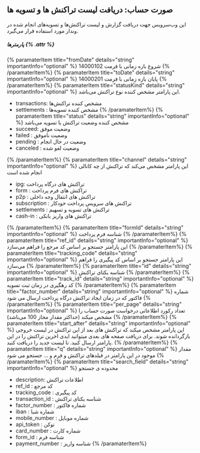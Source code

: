 ##  صورت حساب: دریافت لیست تراکنش ها و تسویه ها

این وب‌سرویس جهت دریافت گزارش و لیست تراکنش‌ها و تسویه‌های انجام شده در وندار مورد استفاده قرار می‌گیرد.

##### پارمترها {% .attr %}

 {% paramaterItem title="fromDate" details="string" importantInfo="optional" %}
  شروع بازه زمانی با فرمت 14000102
  {% /paramaterItem%}
 {% paramaterItem title="toDate" details="string" importantInfo="optional" %}
  پایان بازه زمانی با فرمت 14000201
  {% /paramaterItem%}
 {% paramaterItem title="statusKind" details="string" importantInfo="optional" %}
  این پارامتر مشخص کننده نوع تراکنش می‌باشد.
  - transactions: مشخص کننده تراکنش‌ها
  - settlements : مشخص کننده تسویه‌ها
  {% /paramaterItem%}
 {% paramaterItem title="status" details="string" importantInfo="optional" %}
  مشخص کننده وضعیت تراکنش یا تسویه می‌باشد
  - succeed: وضعیت موفق
  - failed : وضعیت نا‌موفق
  - pending : وضعیت در حال انجام
  - canceled : وضعیت لغو شده

 {% /paramaterItem%}
 {% paramaterItem title="channel" details="string" importantInfo="optional" %}
  این پارامتر مشخص می‌کند که تراکنش از چه کانالی انجام شده است
 - ipg: تراکنش های درگاه پرداخت
 - form : تراکنش های فرم پرداخت
 - p2p : تراکنش های انتقال وجه داخلی
 - subscription : تراکنش های سرویس پرداخت خودکار
 - settlements : تراکنش های تسویه و تسهیم
 - cash-in : تراکنش های واریز بانکی

  {% /paramaterItem%}
 {% paramaterItem title="formId" details="string" importantInfo="optional" %}
  شناسه فرم پرداخت
  {% /paramaterItem%}
 {% paramaterItem title="ref_id" details="string" importantInfo="optional" %}
  این پارامتر جستجو بر اساس کد مرجع را فراهم می‌سازد
  {% /paramaterItem%}
 {% paramaterItem title="tracking_code" details="string" importantInfo="optional" %}
  این پارامتر جستجو بر اساس کد پیگیری را فراهم می‌سازد
  {% /paramaterItem%}
 {% paramaterItem title="id" details="string" importantInfo="optional" %}
  شناسه یکتای تراکنش
  {% /paramaterItem%}
 {% paramaterItem title="track_id" details="string" importantInfo="optional" %}
  کد رهگیری در زمان ثبت تسویه
  {% /paramaterItem%}
 {% paramaterItem title="factor_number" details="string" importantInfo="optional" %}
  شماره فاکتور که در زمان ایجاد تراکنش درگاه پرداخت ارسال می شود
  {% /paramaterItem%}
 {% paramaterItem title="per_page" details="string" importantInfo="optional" %}
  تعداد رکورد اطلاعاتی درخواست صورت حساب را مشخص میکند (حداکثر مقدار مجاز 100 می‌باشد)
  {% /paramaterItem%}
 {% paramaterItem title="start_after" details="string" importantInfo="optional" %}
  این پارامتر مشخص میکند که تراکنش های بعد از این تراکنش در لیست خروجی بازگردانده شوند.
  برای دریافت صفحه های بعدی میتوانید ایدی اخرین تراکنش را در این پارامتر ارسال کنید. تا لیست جدید را دریافت کنید.
  {% /paramaterItem%}
 {% paramaterItem title="q" details="string" importantInfo="optional" %}
  مقدار موجود در این پارامتر در فیلدهای تراکنش و فرم و ... جستجو می شود
{% /paramaterItem%}
 {% paramaterItem title="search_field" details="string" importantInfo="optional" %}
  محدوده ی جستجو
 - description: اطلاعات تراکنش
 - ref_id : کد مرجع
 - tracking_code : کد پیگیری
 - transaction_id : شناسه یکتای تراکنش
 - factor_number : شماره فاکتور
 - iban : شماره شبا
 - mobile_number : شماره موبایل
 - api_token : توکن
 - card_number : شماره کارت
 - form_id : شناسه فرم
 - payment_number : شناسه واریز
{% /paramaterItem%}